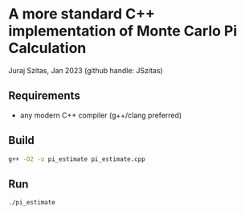 # A more standard C++ implementation of Monte Carlo Pi Calculation

Juraj Szitas, Jan 2023 (github handle: JSzitas)

## Requirements
- any modern C++ compiler (g++/clang preferred)

## Build
```bash
g++ -O2 -o pi_estimate pi_estimate.cpp
```

## Run
```bash
./pi_estimate
```